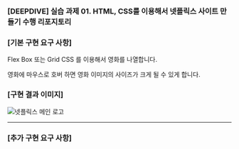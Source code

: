 ### [DEEPDIVE] 실습 과제 01. HTML, CSS를 이용해서 넷플릭스 사이트 만들기 수행 리포지토리

### [기본 구현 요구 사항]

Flex Box 또는 Grid CSS 를 이용해서 영화를 나열합니다.

영화에 마우스로 호버 하면 영화 이미지의 사이즈가 크게 될 수 있게 합니다.

### [구현 결과 이미지]

![넷플릭스 메인 로고](https://github.com/user-attachments/assets/49edf93f-ed77-4ecf-b558-99113ce62f98)

---

### [추가 구현 요구 사항]

